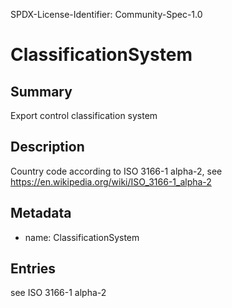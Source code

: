 SPDX-License-Identifier: Community-Spec-1.0

# ClassificationSystem

## Summary

Export control classification system

## Description

Country code according to ISO 3166-1 alpha-2, see https://en.wikipedia.org/wiki/ISO_3166-1_alpha-2

## Metadata

- name: ClassificationSystem

## Entries

see ISO 3166-1 alpha-2